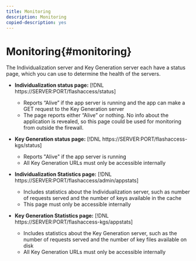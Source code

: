 ```yaml
---
title: Monitoring
description: Monitoring
copied-description: yes
---
```


# Monitoring{#monitoring}

The Individualization server and Key Generation server each have a status page, which you can use to determine the health of the servers.

* **Individualization status page:** [!DNL https://SERVER:PORT/flashaccess/status]

    * Reports “Alive” if the app server is running and the app can make a GET request to the Key Generation server 
    * The page reports either “Alive” or nothing. No info about the application is revealed, so this page could be used for monitoring from outside the firewall.

* **Key Generation status page:** [!DNL https://SERVER:PORT/flashaccess-kgs/status]

    * Reports "Alive" if the app server is running 
    * All Key Generation URLs must only be accessible internally

* **Individualization Statistics page:** [!DNL https://SERVER:PORT/flashaccess/admin/appstats]

    * Includes statistics about the Individualization server, such as number of requests served and the number of keys available in the cache 
    * This page must only be accessible internally

* **Key Generation Statistics page:** [!DNL https://SERVER:PORT/flashaccess-kgs/appstats]

    * Includes statistics about the Key Generation server, such as the number of requests served and the number of key files available on disk 
    * All Key Generation URLs must only be accessible internally

